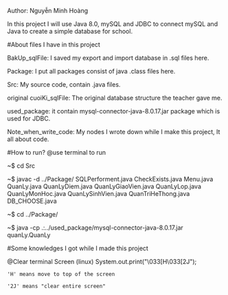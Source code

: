 Author: Nguyễn Minh Hoàng

In this project I will use Java 8.0, mySQL and JDBC to connect mySQL and Java to create a simple database for school.

#About files I have in this project

BakUp_sqlFile: I saved my export and import database in .sql files here.

Package: I put all packages consist of java .class files here.

Src: My source code, contain .java files.

original cuoiKi_sqlFile: The original database structure the teacher gave me.

used_package: it contain mysql-connector-java-8.0.17.jar package which is used for JDBC.

Note_when_write_code: My nodes I wrote down while I make this project, It all about code.

#How to run? 
@use terminal to run

~$ cd Src

~$ javac -d ../Package/ SQLPerforment.java CheckExists.java Menu.java QuanLy.java QuanLyDiem.java QuanLyGiaoVien.java QuanLyLop.java QuanLyMonHoc.java QuanLySinhVien.java QuanTriHeThong.java DB_CHOOSE.java

~$ cd ../Package/

~$ java -cp .:../used_package/mysql-connector-java-8.0.17.jar quanLy.QuanLy

#Some knowledges I got while I made this project

@Clear terminal Screen (linux)
System.out.print("\033[H\033[2J");

    'H' means move to top of the screen

    '2J' means "clear entire screen"
